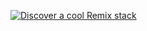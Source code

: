
[![Discover a cool Remix stack](https://img.youtube.com/vi/yv96ar6XNnU/hqdefault.jpg)](https://youtu.be/yv96ar6XNnU)

